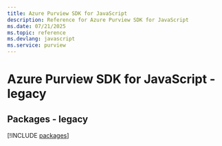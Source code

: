 ```yaml
---
title: Azure Purview SDK for JavaScript
description: Reference for Azure Purview SDK for JavaScript
ms.date: 07/21/2025
ms.topic: reference
ms.devlang: javascript
ms.service: purview
---
```

# Azure Purview SDK for JavaScript - legacy
## Packages - legacy
[!INCLUDE [packages](purview-index.md)]